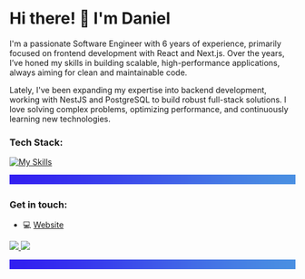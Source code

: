 # Hi there! 👋 I'm Daniel

I'm a passionate Software Engineer with 6 years of experience, primarily focused on frontend development with React and Next.js. Over the years, I’ve honed my skills in building scalable, high-performance applications, always aiming for clean and maintainable code.

Lately, I've been expanding my expertise into backend development, working with NestJS and PostgreSQL to build robust full-stack solutions. I love solving complex problems, optimizing performance, and continuously learning new technologies.


### Tech Stack:
[![My Skills](https://skillicons.dev/icons?i=react,nextjs,nestjs)](https://skillicons.dev)

 ![separator](./separator.png)

### Get in touch:
- 💻 [Website](https://www.darudev.com)

<p>
  <a href="https://twitter.com/Darudev">
    <img src="https://skillicons.dev/icons?i=twitter" />
  </a>
 <a href="https://www.linkedin.com/in/daniel-mendoza-developer">
    <img src="https://skillicons.dev/icons?i=linkedin" />
  </a>
</p>

 ![separator](./separator.png)
